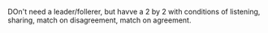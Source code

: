 DOn't need a leader/follerer, but havve a 2 by 2 with conditions of listening, sharing, match on disagreement, match on agreement.
